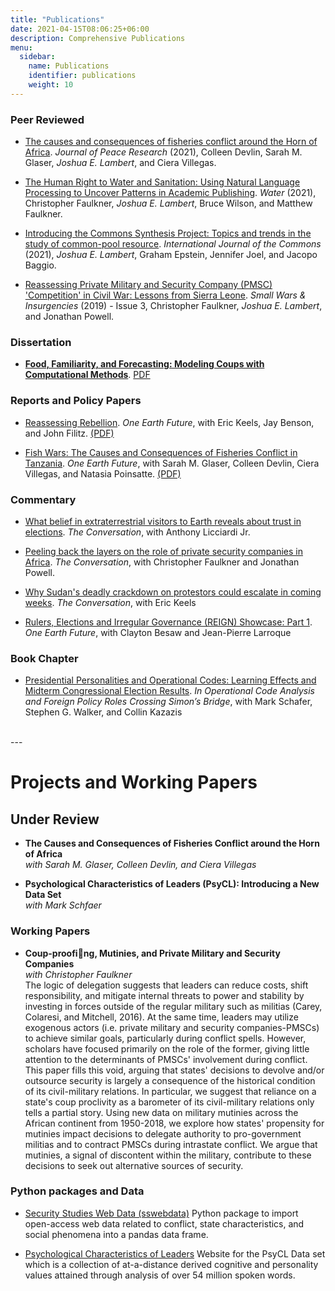 ```yaml
---
title: "Publications"
date: 2021-04-15T08:06:25+06:00
description: Comprehensive Publications
menu:
  sidebar:
    name: Publications
    identifier: publications
    weight: 10
---
```

### Peer Reviewed

- [The causes and consequences of fisheries conflict around the Horn of Africa](https://doi.org/10.1177/00223433211038476). *Journal of Peace Research* (2021),  Colleen Devlin, Sarah M. Glaser, _Joshua E. Lambert_, and Ciera Villegas.

- [The Human Right to Water and Sanitation: Using Natural Language Processing to Uncover Patterns in Academic Publishing](https://www.mdpi.com/2073-4441/13/24/3501). *Water* (2021), Christopher Faulkner, _Joshua E. Lambert_, Bruce Wilson, and Matthew Faulkner.

- [Introducing the Commons Synthesis Project: Topics and trends in the study of common-pool resource](http://doi.org/10.5334/ijc.1078). *International Journal of the Commons* (2021), _Joshua E. Lambert_, Graham Epstein, Jennifer Joel, and Jacopo Baggio.

- [Reassessing Private Military and Security Company (PMSC) 'Competition' in Civil War: Lessons from Sierra Leone](https://doi.org/10.1080/09592318.2019.1601869). *Small Wars & Insurgencies* (2019) - Issue 3, Christopher Faulkner, _Joshua E. Lambert_, and Jonathan Powell.

### Dissertation
- [**Food, Familiarity, and Forecasting: Modeling Coups with Computational Methods**](http://jelambert.com/dissertation). [PDF](https://jelambert.com/posts/dissertation/)

### Reports and Policy Papers
- [Reassessing Rebellion](https://oefresearch.org/publications/reassessing-rebellion). *One Earth Future*, with Eric Keels, Jay Benson, and John Filitz.  [(PDF)](https://oefresearch.org/sites/default/files/documents/publications/Reassessing%20Rebellion-%20Exploring%20Recent%20Trends%20in%20Civil%20War%20Dynamics.pdf)

- [Fish Wars: The Causes and Consequences of Fisheries Conflict in Tanzania](https://securefisheries.org/fish-wars-tanzania). *One Earth Future*, with Sarah M. Glaser, Colleen Devlin, Ciera Villegas, and Natasia Poinsatte.  [(PDF)](https://securefisheries.org/sites/default/files/Fish%20Wars_final.pdf)


### Commentary
- [What belief in extraterrestrial visitors to Earth reveals about trust in elections](https://theconversation.com/what-belief-in-extraterrestrial-visitors-to-earth-reveals-about-trust-in-elections-155011?utm_source=twitter&utm_medium=bylinetwitterbutton). *The Conversation*, with Anthony Licciardi Jr.

- [Peeling back the layers on the role of private security companies in Africa](https://theconversation.com/peeling-back-the-layers-on-the-role-of-private-security-companies-in-africa-121145?utm_source=facebook&utm_medium=facebookbutton&fbclid=IwAR04LDzWX2MsAYiqwci_S4mlr_FLSw5vuPBusPJpYOA3NuphXlAB69X03uk). *The Conversation*, with Christopher Faulkner and Jonathan Powell.

- [Why Sudan's deadly crackdown on protestors could escalate in coming weeks](https://theconversation.com/why-sudans-deadly-crackdown-on-protesters-could-escalate-in-coming-weeks-118499?fbclid=IwAR09ls0UZ7l2YeMLlA7UkKht_cvjg5tAQKA-abZ0D2v_1f501q0akqSAoMg). *The Conversation*, with Eric Keels

- [Rulers, Elections and Irregular Governance (REIGN) Showcase: Part 1](https://oefresearch.org/news/rulers-elections-and-irregular-governance). *One Earth Future*, with Clayton Besaw and Jean-Pierre Larroque

### Book Chapter
- [Presidential Personalities and Operational Codes: Learning Effects and Midterm Congressional Election Results](https://www.routledge.com/Operational-Code-Analysis-and-Foreign-Policy-Roles-Crossing-Simons-Bridge/Schafer-Walker/p/book/9780367650902). *In Operational Code Analysis and Foreign Policy Roles Crossing Simon’s Bridge*, with Mark Schafer, Stephen G. Walker, and Collin Kazazis
<br>
---
<br>

# Projects and Working Papers
## Under Review


- **The Causes and Consequences of Fisheries Conflict around the Horn of Africa**
<br>*with Sarah M. Glaser, Colleen Devlin, and Ciera Villegas*

- **Psychological Characteristics of Leaders (PsyCL): Introducing a New Data Set**
<br>*with Mark Schfaer*

### Working Papers

- **Coup-proofing, Mutinies, and Private Military and Security Companies**
<br>*with Christopher Faulkner*
<br> The logic of delegation suggests that leaders can reduce costs, shift responsibility, and mitigate internal threats to power and stability by investing in forces outside of the regular military such as militias (Carey, Colaresi, and Mitchell, 2016). At the same time, leaders may utilize exogenous actors (i.e. private military and security companies-PMSCs) to achieve similar goals, particularly during conflict spells. However, scholars have focused primarily on the role of the former, giving little attention to the determinants of PMSCs'  involvement during conflict. This paper fills this void, arguing that states' decisions to devolve and/or outsource security is largely a consequence of the historical condition of its civil-military relations. In particular, we suggest that reliance on a state's coup proclivity as a barometer of its civil-military relations only tells a partial story. Using new data on military mutinies across the African continent from 1950-2018, we explore how states' propensity for mutinies impact decisions to delegate authority to pro-government militias and to contract PMSCs during intrastate conflict. We argue that mutinies, a signal of discontent within the military, contribute to these decisions to seek out alternative sources of security.

### Python packages and Data

- [Security Studies Web Data (sswebdata)](https://github.com/JELambert/sswebdata) Python package to import open-access web data related to conflict, state characteristics, and social phenomena into a pandas data frame.

- [Psychological Characteristics of Leaders](http://psycldataset.com/) Website for the PsyCL Data set which is a collection of at-a-distance derived cognitive and personality values attained through analysis of over 54 million spoken words.
